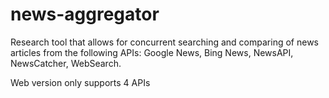 # news-aggregator
Research tool that allows for concurrent searching and comparing of news articles from the following APIs: Google News, Bing News, NewsAPI, NewsCatcher, WebSearch.

Web version only supports 4 APIs
